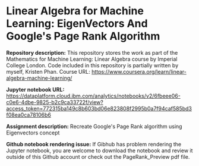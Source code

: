# Linear Algebra for Machine Learning: EigenVectors And Google's Page Rank Algorithm

__Repository description:__ This repository stores the work as part of the Mathematics for Machine Learning: Linear Algebra course by Imperial College London. Code included in this repository is partially written by myself, Kristen Phan. Course URL: https://www.coursera.org/learn/linear-algebra-machine-learning/  

__Jupyter notebook URL:__ https://dataplatform.cloud.ibm.com/analytics/notebooks/v2/6fbeee06-c0e6-4dbe-9825-b2c9ca33722f/view?access_token=772315ba149c8b603bd06e823808f2995b0a7f94caf585bd3f08ea0ca78106b6

__Assignment description:__ Recreate Google's Page Rank algorithm using Eigenvectors concept

__Github notebook rendering issue:__ If Gibhub has problem rendering the Jupyter notebook, you are welcome to download the notebook and review it outside of this Github account or check out the PageRank_Preview pdf file.
